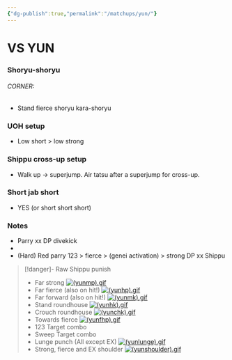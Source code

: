 ```yaml
---
{"dg-publish":true,"permalink":"/matchups/yun/"}
---
```


# VS YUN
### Shoryu-shoryu
###### CORNER: 
- Stand fierce shoryu kara-shoryu
### UOH setup
- Low short > low strong
### Shippu cross-up setup
- Walk up -> superjump. Air tatsu after a superjump for cross-up.
### Short jab short
- YES (or short short short)
### Notes
- Parry xx DP divekick
- 
- (Hard) Red parry 123 > fierce > (genei activation) > strong DP xx Shippu 

> [!danger]- Raw Shippu punish
> - Far strong
> [![(yunmp).gif](https://wiki.supercombo.gg/images/1/12/%28yunmp%29.gif)](https://wiki.supercombo.gg/w/File:(yunmp).gif)
> - Far fierce (also on hit!)
> [![(yunhp).gif](https://wiki.supercombo.gg/images/9/9f/%28yunhp%29.gif)](https://wiki.supercombo.gg/w/File:(yunhp).gif)
> - Far forward (also on hit!)
> [![(yunmk).gif](https://wiki.supercombo.gg/images/d/d0/%28yunmk%29.gif)](https://wiki.supercombo.gg/w/File:(yunmk).gif)
> - Stand roundhouse
> [![(yunhk).gif](https://wiki.supercombo.gg/images/7/7f/%28yunhk%29.gif)](https://wiki.supercombo.gg/w/File:(yunhk).gif)
> - Crouch roundhouse
> [![(yunchk).gif](https://wiki.supercombo.gg/images/b/b5/%28yunchk%29.gif)](https://wiki.supercombo.gg/w/File:(yunchk).gif)
> - Towards fierce
> [![(yunfhp).gif](https://wiki.supercombo.gg/images/a/a6/%28yunfhp%29.gif)](https://wiki.supercombo.gg/w/File:(yunfhp).gif)
> - 123 Target combo
> - Sweep Target combo
> - Lunge punch (All except EX)
> [![(yunlunge).gif](https://wiki.supercombo.gg/images/d/d9/%28yunlunge%29.gif)](https://wiki.supercombo.gg/w/File:(yunlunge).gif)
> - Strong, fierce and EX shoulder
> [![(yunshoulder).gif](https://wiki.supercombo.gg/images/1/1d/%28yunshoulder%29.gif)](https://wiki.supercombo.gg/w/File:(yunshoulder).gif)
 